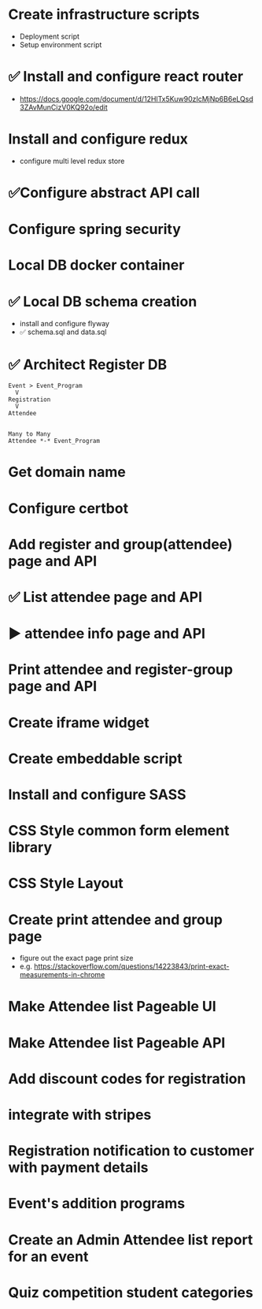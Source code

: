 # Create infrastructure scripts
- Deployment script
- Setup environment script

# ✅ Install and configure react router
- https://docs.google.com/document/d/12HlTx5Kuw90zIcMjNp6B6eLQsd3ZAvMunCizV0KQ92o/edit

# Install and configure redux
- configure multi level redux store

# ✅Configure abstract API call 

# Configure spring security

# Local DB docker container

# ✅ Local DB schema creation
- install and configure flyway
- ✅ schema.sql and data.sql

# ✅ Architect Register DB
```
Event > Event_Program
  V
Registration
  V
Attendee 


Many to Many
Attendee *-* Event_Program

```
# Get domain name

# Configure certbot

# Add register and group(attendee) page and API

# ✅ List attendee page and API

# ▶️ attendee info page and API

# Print attendee and register-group page and API

# Create iframe widget

# Create embeddable script

# Install and configure SASS

# CSS Style common form element library

# CSS Style Layout

# Create print attendee and group page
- figure out the exact page print size
- e.g. https://stackoverflow.com/questions/14223843/print-exact-measurements-in-chrome

# Make Attendee list Pageable UI

# Make Attendee list Pageable API

# Add discount codes for registration

# integrate with stripes

# Registration notification to customer with payment details

# Event's addition programs

# Create an Admin Attendee list report for an event

# Quiz competition student categories 









